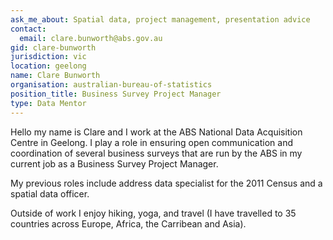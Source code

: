 ```yaml
---
ask_me_about: Spatial data, project management, presentation advice
contact:
  email: clare.bunworth@abs.gov.au
gid: clare-bunworth
jurisdiction: vic
location: geelong
name: Clare Bunworth
organisation: australian-bureau-of-statistics
position_title: Business Survey Project Manager
type: Data Mentor
---
```


Hello my name is Clare and I work at the ABS National Data Acquisition Centre in Geelong. I play a role in ensuring open communication and coordination of several business surveys that are run by the ABS in my current job as a Business Survey Project Manager.

My previous roles include address data specialist for the 2011 Census and a spatial data officer.

Outside of work I enjoy hiking, yoga, and travel (I have travelled to 35 countries across Europe, Africa, the Carribean and Asia).